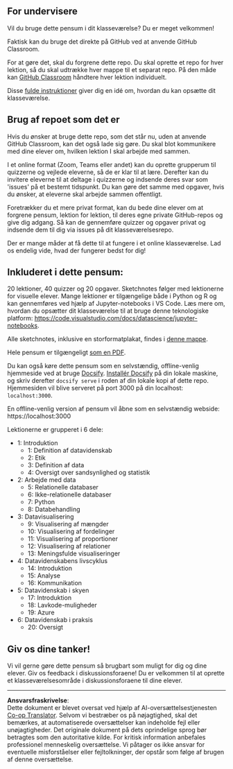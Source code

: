 <!--
CO_OP_TRANSLATOR_METADATA:
{
  "original_hash": "87f157ea00d36c1d12c14390d9852b50",
  "translation_date": "2025-08-26T20:43:36+00:00",
  "source_file": "for-teachers.md",
  "language_code": "da"
}
-->
## For undervisere

Vil du bruge dette pensum i dit klasseværelse? Du er meget velkommen!

Faktisk kan du bruge det direkte på GitHub ved at anvende GitHub Classroom.

For at gøre det, skal du forgrene dette repo. Du skal oprette et repo for hver lektion, så du skal udtrække hver mappe til et separat repo. På den måde kan [GitHub Classroom](https://classroom.github.com/classrooms) håndtere hver lektion individuelt.

Disse [fulde instruktioner](https://github.blog/2020-03-18-set-up-your-digital-classroom-with-github-classroom/) giver dig en idé om, hvordan du kan opsætte dit klasseværelse.

## Brug af repoet som det er

Hvis du ønsker at bruge dette repo, som det står nu, uden at anvende GitHub Classroom, kan det også lade sig gøre. Du skal blot kommunikere med dine elever om, hvilken lektion I skal arbejde med sammen.

I et online format (Zoom, Teams eller andet) kan du oprette grupperum til quizzerne og vejlede eleverne, så de er klar til at lære. Derefter kan du invitere eleverne til at deltage i quizzerne og indsende deres svar som 'issues' på et bestemt tidspunkt. Du kan gøre det samme med opgaver, hvis du ønsker, at eleverne skal arbejde sammen offentligt.

Foretrækker du et mere privat format, kan du bede dine elever om at forgrene pensum, lektion for lektion, til deres egne private GitHub-repos og give dig adgang. Så kan de gennemføre quizzer og opgaver privat og indsende dem til dig via issues på dit klasseværelsesrepo.

Der er mange måder at få dette til at fungere i et online klasseværelse. Lad os endelig vide, hvad der fungerer bedst for dig!

## Inkluderet i dette pensum:

20 lektioner, 40 quizzer og 20 opgaver. Sketchnotes følger med lektionerne for visuelle elever. Mange lektioner er tilgængelige både i Python og R og kan gennemføres ved hjælp af Jupyter-notebooks i VS Code. Læs mere om, hvordan du opsætter dit klasseværelse til at bruge denne teknologiske platform: https://code.visualstudio.com/docs/datascience/jupyter-notebooks.

Alle sketchnotes, inklusive en storformatplakat, findes i [denne mappe](../../sketchnotes).

Hele pensum er tilgængeligt [som en PDF](../../pdf/readme.pdf).

Du kan også køre dette pensum som en selvstændig, offline-venlig hjemmeside ved at bruge [Docsify](https://docsify.js.org/#/). [Installér Docsify](https://docsify.js.org/#/quickstart) på din lokale maskine, og skriv derefter `docsify serve` i roden af din lokale kopi af dette repo. Hjemmesiden vil blive serveret på port 3000 på din localhost: `localhost:3000`.

En offline-venlig version af pensum vil åbne som en selvstændig webside: https://localhost:3000

Lektionerne er grupperet i 6 dele:

- 1: Introduktion
    - 1: Definition af datavidenskab
    - 2: Etik
    - 3: Definition af data
    - 4: Oversigt over sandsynlighed og statistik
- 2: Arbejde med data
    - 5: Relationelle databaser
    - 6: Ikke-relationelle databaser
    - 7: Python
    - 8: Databehandling
- 3: Datavisualisering
    - 9: Visualisering af mængder
    - 10: Visualisering af fordelinger
    - 11: Visualisering af proportioner
    - 12: Visualisering af relationer
    - 13: Meningsfulde visualiseringer
- 4: Datavidenskabens livscyklus
    - 14: Introduktion
    - 15: Analyse
    - 16: Kommunikation
- 5: Datavidenskab i skyen
    - 17: Introduktion
    - 18: Lavkode-muligheder
    - 19: Azure
- 6: Datavidenskab i praksis
    - 20: Oversigt

## Giv os dine tanker!

Vi vil gerne gøre dette pensum så brugbart som muligt for dig og dine elever. Giv os feedback i diskussionsforaene! Du er velkommen til at oprette et klasseværelsesområde i diskussionsforaene til dine elever.

---

**Ansvarsfraskrivelse**:  
Dette dokument er blevet oversat ved hjælp af AI-oversættelsestjenesten [Co-op Translator](https://github.com/Azure/co-op-translator). Selvom vi bestræber os på nøjagtighed, skal det bemærkes, at automatiserede oversættelser kan indeholde fejl eller unøjagtigheder. Det originale dokument på dets oprindelige sprog bør betragtes som den autoritative kilde. For kritisk information anbefales professionel menneskelig oversættelse. Vi påtager os ikke ansvar for eventuelle misforståelser eller fejltolkninger, der opstår som følge af brugen af denne oversættelse.